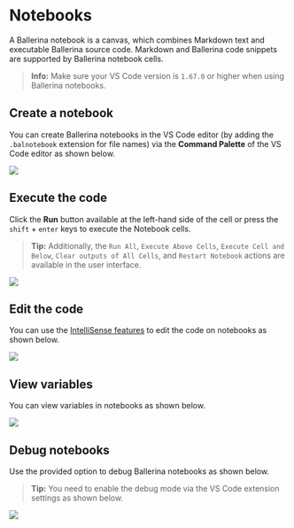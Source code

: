 # Notebooks

A Ballerina notebook is a canvas, which combines Markdown text and executable Ballerina source code. Markdown and Ballerina code snippets are supported by Ballerina notebook cells.

>**Info:** Make sure your VS Code version is `1.67.0` or higher when using Ballerina notebooks.

## Create a notebook 

You can create Ballerina notebooks in the VS Code editor (by adding the `.balnotebook` extension for file names) via the **Command Palette** of the VS Code editor as shown below.

<img src="/learn/images/vs-code-extension/notebooks/notebook-create.gif" class="cInlineImage-full"/>

## Execute the code

Click the **Run** button available at the left-hand side of the cell or press the `shift` + `enter` keys to execute the Notebook cells. 

>**Tip:** Additionally, the `Run All`, `Execute Above Cells`, `Execute Cell and Below`, `Clear outputs of All Cells`, and `Restart Notebook` actions are available in the user interface.

<img src="/learn/images/vs-code-extension/notebooks/notebook-code-execution.gif" class="cInlineImage-full"/>

## Edit the code

You can use the [IntelliSense features](/learn/vs-code-extension/write-the-code/intellisense/) to edit the code on notebooks as shown below.

<img src="/learn/images/vs-code-extension/notebooks/notebook-code-completion.gif" class="cInlineImage-full"/>

## View variables

You can view variables in notebooks as shown below.

<img src="/learn/images/vs-code-extension/notebooks/notebook-variable-view.gif" class="cInlineImage-full"/>

## Debug notebooks

Use the provided option to debug Ballerina notebooks as shown below.

>**Tip:** You need to enable the debug mode via the VS Code extension settings as shown below.

<img src="/learn/images/vs-code-extension/notebooks/notebook-debug.gif" class="cInlineImage-full"/>
